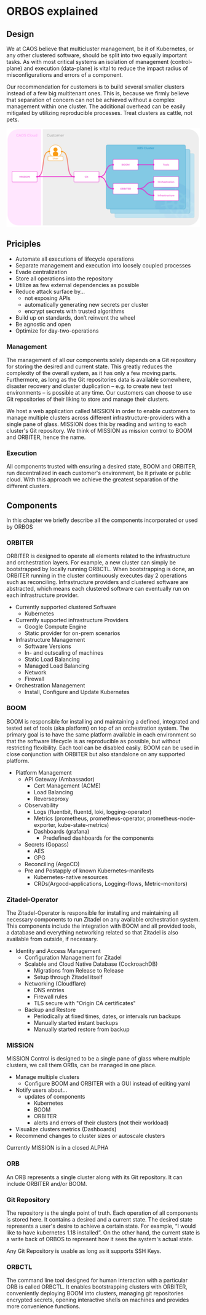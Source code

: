 # ORBOS explained

## Design

We at CAOS believe that multicluster management, be it of Kubernetes, or any other clustered software, should be split into two equally important tasks. As with most critical systems an isolation of management (control-plane) and execution (data-plane) is vital to reduce the impact radius of misconfigurations and errors of a component.

Our recommendation for customers is to build several smaller clusters instead of a few big multitenant ones. This is, because we firmly believe that separation of concern can not be achieved without a complex management within one cluster. The additional overhead can be easily mitigated by utilizing reproducible processes. Treat clusters as cattle, not pets.

![ORBOS explained](./img/orbos-explained-flowchart.svg)

## Priciples

- Automate all executions of lifecycle operations
- Separate management and execution into loosely coupled processes
- Evade centralization
- Store all operations into the repository
- Utilize as few external dependencies as possible
- Reduce attack surface by...
  - not exposing APIs
  - automatically generating new secrets per cluster
  - encrypt secrets with trusted algorithms
- Build up on standards, don’t reinvent the wheel
- Be agnostic and open
- Optimize for day-two-operations

### Management

The management of all our components solely depends on a Git repository for storing the desired and current state. This greatly reduces the complexity of the overall system, as it has only a few moving parts. Furthermore, as long as the Git repositories data is available somewhere, disaster recovery and cluster duplication – e.g. to create new test environments – is possible at any time. Our customers can choose to use Git repositories of their liking to store and manage their clusters.

We host a web application called MISSION in order to enable customers to manage multiple clusters across different infrastructure-providers with a single pane of glass. MISSION does this by reading and writing to each cluster's Git repository. We think of MISSION as mission control to BOOM and ORBITER, hence the name.

### Execution

All components trusted with ensuring a desired state, BOOM and ORBITER, run decentralized in each customer's environment, be it private or public cloud. With this approach we achieve the greatest separation of the different clusters.

## Components

In this chapter we briefly describe all the components incorporated or used by ORBOS

### ORBITER

ORBITER is designed to operate all elements related to the infrastructure and orchestration layers. For example, a new cluster can simply be bootstrapped by locally running ORBCTL. When bootstrapping is done, an ORBITER running in the cluster continuously executes day 2 operations such as reconciling. Infrastructure providers and clustered software are abstracted, which means each clustered software can eventually run on each infrastructure provider.

- Currently supported clustered Software
  - Kubernetes
- Currently supported infrastructure Providers
  - Google Compute Engine
  - Static provider for on-prem scenarios
- Infrastructure Management
  - Software Versions
  - In- and outscaling of machines
  - Static Load Balancing
  - Managed Load Balancing
  - Network
  - Firewall
- Orchestration Management
  - Install, Configure and Update Kubernetes

### BOOM

BOOM is responsible for installing and maintaining a defined, integrated and tested set of tools (aka platform) on top of an orchestration system. The primary goal is to have the same platform available in each environment so that the software lifecycle is as reproducible as possible, but without restricting flexibility. Each tool can be disabled easily.
BOOM can be used in close conjunction with ORBITER but also standalone on any supported platform.

- Platform Management
  - API Gateway (Ambassador)
    - Cert Management (ACME)
    - Load Balancing
    - Reverseproxy
  - Observability
    - Logs (fluentbit, fluentd, loki, logging-operator)
    - Metrics (prometheus, prometheus-operator, prometheus-node-exporter, kube-state-metrics)
    - Dashboards (grafana)
      - Predefined dashboards for the components
  - Secrets (Gopass)
    - AES
    - GPG
  - Reconciling (ArgoCD)
  - Pre and Postapply of known Kubernetes-manifests
    - Kubernetes-native resources
    - CRDs(Argocd-applications, Logging-flows, Metric-monitors)
    
### Zitadel-Operator

The Zitadel-Operator is responsible for installing and maintaining all necessary components to run Zitadel on any available orchestration system. This components include the integration with BOOM and all provided tools, a database and everything networking related so that Zitadel is also available from outside, if necessary.

- Identity and Access Management
  - Configuration Management for Zitadel
  - Scalable and Cloud Native Database (CockroachDB)
    - Migrations from Release to Release
    - Setup through Zitadel itself
  - Networking (Cloudflare)
    - DNS entries
    - Firewall rules
    - TLS secure with "Origin CA certificates"
  - Backup and Restore
    - Periodically at fixed times, dates, or intervals run backups
    - Manually started instant backups
    - Manually started restore from backup

### MISSION

MISSION Control is designed to be a single pane of glass where multiple clusters, we call them ORBs, can be managed in one place.

- Manage multiple clusters
  - Configure BOOM and ORBITER with a GUI instead of editing yaml
- Notify users about…
  - updates of components
    - Kubernetes
    - BOOM
    - ORBITER
    - alerts and errors of their clusters (not their workload)
- Visualize clusters metrics (Dashboards)
- Recommend changes to cluster sizes or autoscale clusters

Currently MISSION is in a closed ALPHA

### ORB

An ORB represents a single cluster along with its Git repository. It can include ORBITER and/or BOOM.

### Git Repository

The repository is the single point of truth. Each operation of all components is stored here. It contains a desired and a current state. The desired state represents a user's desire to achieve a certain state. For example, “I would like to have kubernetes 1.18 installed”. On the other hand, the current state is a write back of ORBOS to represent how it sees the system's actual state.

Any Git Repository is usable as long as it supports SSH Keys.

### ORBCTL

The command line tool designed for human interaction with a particular ORB is called ORBCTL. It enables bootstrapping clusters with ORBITER, conveniently deploying BOOM into clusters, managing git repositories encrypted secrets, opening interactive shells on machines and provides more convenience functions.

